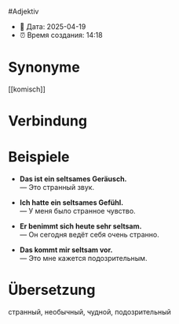 #Adjektiv
- 📍 Дата: 2025-04-19
- ⏰ Время создания: 14:18
# Synonyme
[[komisch]]
# Verbindung 

# Beispiele
- **Das ist ein seltsames Geräusch.**  
    — Это странный звук.
    
- **Ich hatte ein seltsames Gefühl.**  
    — У меня было странное чувство.
    
- **Er benimmt sich heute sehr seltsam.**  
    — Он сегодня ведёт себя очень странно.
    
- **Das kommt mir seltsam vor.**  
    — Это мне кажется подозрительным.
# Übersetzung
странный, необычный, чудной, подозрительный